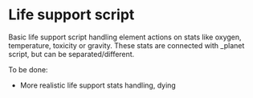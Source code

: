 # Life support script

Basic life support script handling element actions on stats like oxygen, temperature, toxicity or gravity. These stats are connected with _planet script, but can be separated/different.

To be done:
- More realistic life support stats handling, dying 